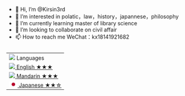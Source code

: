 - 👋 Hi, I’m @Kirsin3rd
- 👀 I’m interested in polatic，law，history，japannese，philosophy
- 🌱 I’m currently learning master of library science
- 💞️ I’m looking to collaborate on civil affair
- 📫 How to reach me WeChat：kx18141921682
<table align="right">
    <tr><td><img src="https://github.com/milaan9/milaan9/blob/main/3898082.svg" width="25"> Languages</a></td></tr>
    <tr><td><a href="README.md"><img src="https://github.com/milaan9/milaan9/blob/main/197484.svg" height="15"> English ★★★</a></td></tr>
    <tr><td><a href="README_pt.md"><img src="https://github.com/milaan9/milaan9/blob/main/197375.svg" height="15"> Mandarin ★★★</a></td></tr>
    <tr><td><a href="README_pt.md"><img src="https://github.com/Kirsin3rd/Kirsin3rd/blob/main/jap.jpg"height="15"> Japanese ★★☆</a></td></tr>

</table>
